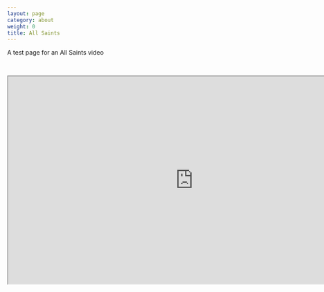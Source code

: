 ```yaml
---
layout: page
category: about
weight: 0
title: All Saints
---
```


A test page for an All Saints video

&nbsp;

<iframe src="https://drive.google.com/file/d/1R9uTG3VyfutCAhzMciaCEJFOEc8zKQVh/preview" width="854" height="480"></iframe>

&nbsp;
